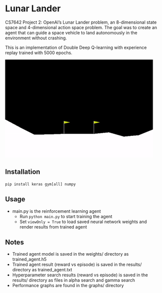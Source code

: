 # Lunar Lander

CS7642 Project 2: OpenAI’s Lunar Lander problem, an 8-dimensional state space and 4-dimensional action space problem. The goal was to create an agent that can guide a space vehicle to land autonomously in the environment without crashing. 

This is an implementation of Double Deep Q-learning with experience replay trained with 5000 epochs.

![Alt Text](etc/lunarlander.gif)


## Installation

`pip install keras gym[all] numpy`

## Usage

- main.py is the reinforcement learning agent
  - Run `python main.py` to start training the agent
  - Set `viewOnly = True` to load saved neural network weights and render results from trained agent

## Notes

- Trained agent model is saved in the weights/ directory as trained_agent.h5
- Trained agent result (reward vs episode) is saved in the results/ directory as trained_agent.txt
- Hyperparameter search results (reward vs episode) is saved in the results/ directory as files in alpha search and gamma search
- Performance graphs are found in the graphs/ directory